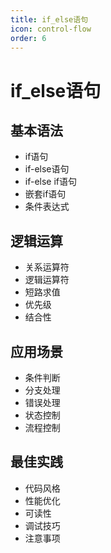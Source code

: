 ```yaml
---
title: if_else语句
icon: control-flow
order: 6
---
```


# if_else语句

## 基本语法
- if语句
- if-else语句
- if-else if语句
- 嵌套if语句
- 条件表达式

## 逻辑运算
- 关系运算符
- 逻辑运算符
- 短路求值
- 优先级
- 结合性

## 应用场景
- 条件判断
- 分支处理
- 错误处理
- 状态控制
- 流程控制

## 最佳实践
- 代码风格
- 性能优化
- 可读性
- 调试技巧
- 注意事项
